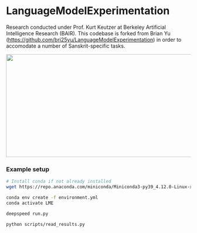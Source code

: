 # LanguageModelExperimentation

Research conducted under Prof. Kurt Keutzer at Berkeley Artificial Intelligence Research (BAIR). 
This codebase is forked from Brian Yu (https://github.com/bri25yu/LanguageModelExperimentation)  in order to accomodate a number of Sanskrit-specific tasks.

<img src="http://bair.berkeley.edu/images/BAIR_Logo_BlueType_Tag.png" width="525" height="280">



### Example setup
```bash
# Install conda if not already installed
wget https://repo.anaconda.com/miniconda/Miniconda3-py39_4.12.0-Linux-x86_64.sh

conda env create -f environment.yml
conda activate LME

deepspeed run.py

python scripts/read_results.py
```


